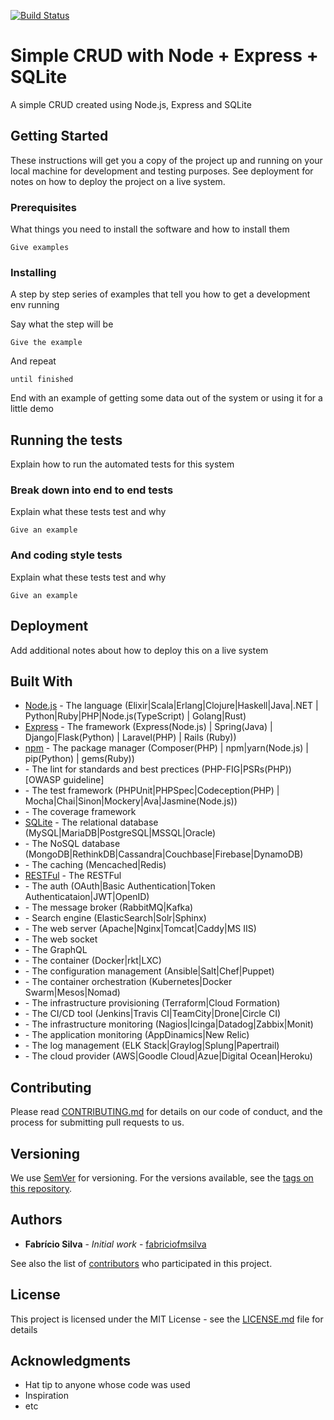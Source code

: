 [![Build Status](https://travis-ci.org/fabriciofmsilva/node-express-sqlite-simple-crud.svg?branch=master)](https://travis-ci.org/fabriciofmsilva/node-express-sqlite-simple-crud)

# Simple CRUD with Node + Express + SQLite

A simple CRUD created using Node.js, Express and SQLite

## Getting Started

These instructions will get you a copy of the project up and running on your local machine for development and testing purposes. See deployment for notes on how to deploy the project on a live system.

### Prerequisites

What things you need to install the software and how to install them

```
Give examples
```

### Installing

A step by step series of examples that tell you how to get a development env running

Say what the step will be

```
Give the example
```

And repeat

```
until finished
```

End with an example of getting some data out of the system or using it for a little demo

## Running the tests

Explain how to run the automated tests for this system

### Break down into end to end tests

Explain what these tests test and why

```
Give an example
```

### And coding style tests

Explain what these tests test and why

```
Give an example
```

## Deployment

Add additional notes about how to deploy this on a live system

## Built With

* [Node.js](https://nodejs.org/) - The language (Elixir|Scala|Erlang|Clojure|Haskell|Java|.NET | Python|Ruby|PHP|Node.js(TypeScript) | Golang|Rust)
* [Express](#) - The framework (Express(Node.js) | Spring(Java) | Django|Flask(Python) | Laravel(PHP) | Rails (Ruby))
* [npm](https://www.npmjs.com/) - The package manager (Composer(PHP) | npm|yarn(Node.js) | pip(Python) | gems(Ruby))
* [](#) - The lint for standards and best prectices (PHP-FIG|PSRs(PHP)) [OWASP guideline]
* [](#) - The test framework (PHPUnit|PHPSpec|Codeception(PHP) | Mocha|Chai|Sinon|Mockery|Ava|Jasmine(Node.js))
* [](#) - The coverage framework
* [SQLite](https://www.sqlite.org/) - The relational database (MySQL|MariaDB|PostgreSQL|MSSQL|Oracle)
* [](#) - The NoSQL database (MongoDB|RethinkDB|Cassandra|Couchbase|Firebase|DynamoDB)
* [](#) - The caching (Mencached|Redis)
* [RESTFul]() - The RESTFul
* [](#) - The auth (OAuth|Basic Authentication|Token Authenticataion|JWT|OpenID)
* [](#) - The message broker (RabbitMQ|Kafka)
* [](#) - Search engine (ElasticSearch|Solr|Sphinx)
* [](#) - The web server (Apache|Nginx|Tomcat|Caddy|MS IIS)
* [](#) - The web socket
* [](#) - The GraphQL
* [](#) - The container (Docker|rkt|LXC)
* [](#) - The configuration management (Ansible|Salt|Chef|Puppet)
* [](#) - The container orchestration (Kubernetes|Docker Swarm|Mesos|Nomad)
* [](#) - The infrastructure provisioning (Terraform|Cloud Formation)
* [](#) - The CI/CD tool (Jenkins|Travis CI|TeamCity|Drone|Circle CI)
* [](#) - The infrastructure monitoring (Nagios|Icinga|Datadog|Zabbix|Monit)
* [](#) - The application monitoring (AppDinamics|New Relic)
* [](#) - The log management (ELK Stack|Graylog|Splung|Papertrail)
* [](#) - The cloud provider (AWS|Goodle Cloud|Azue|Digital Ocean|Heroku)

## Contributing

Please read [CONTRIBUTING.md](https://gist.github.com/PurpleBooth/b24679402957c63ec426) for details on our code of conduct, and the process for submitting pull requests to us.

## Versioning

We use [SemVer](http://semver.org/) for versioning. For the versions available, see the [tags on this repository](https://github.com/your/project/tags). 

## Authors

* **Fabrício Silva** - *Initial work* - [fabriciofmsilva](https://github.com/fabriciofmsilva)

See also the list of [contributors](https://github.com/your/project/contributors) who participated in this project.

## License

This project is licensed under the MIT License - see the [LICENSE.md](LICENSE.md) file for details

## Acknowledgments

* Hat tip to anyone whose code was used
* Inspiration
* etc
